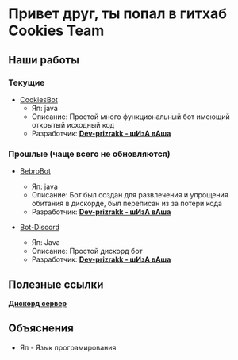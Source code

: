
# Привет друг, ты попал в гитхаб Cookies Team

## Наши работы
### Текущие
- [CookiesBot](https://github.com/CookiessTeam/CookiesBot)
  - Яп: java
  - Описание: Простой много функциональный бот имеющий открытый исходный код
  - Разработчик: [**Dev-prizrakk - шИзА вАша**](https://discord.com/users/579683756789727243)

### Прошлые (чаще всего не обновляются)
- [BebroBot](https://github.com/CookiessTeam/BebraBot)
  - Яп: java
  - Описание: Бот был создан для развлечения и упрощения обитания в дискорде, был переписан из за потери кода
  - Разработчик: [**Dev-prizrakk - шИзА вАша**](https://discord.com/users/579683756789727243)

- [Bot-Discord](https://github.com/CookiessTeam/Bot-Discord)
  - Яп: Java
  - Описание: Простой дискорд бот
  - Разработчик: [**Dev-prizrakk - шИзА вАша**](https://discord.com/users/579683756789727243)

## Полезные ссылки
[**Дискорд сервер**](https://discord.gg/e7AJWyXnKp)

## Объяснения
- Яп - Язык програмирования
